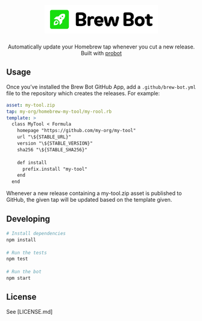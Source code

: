<h1 align="center">
  <img src="design/logo.svg" alt="Brew Bot Logo" width="300" />
</h1>

<p align="center">Automatically update your Homebrew tap whenever you cut a new release. Built with <a href="https://github.com/probot/probot">probot</a></p>

## Usage

Once you’ve installed the Brew Bot GitHub App, add a `.github/brew-bot.yml` file to the repository which creates the releases. For example:

```yml
asset: my-tool.zip
tap: my-org/homebrew-my-tool/my-rool.rb
template: >
  class MyTool < Formula
    homepage "https://github.com/my-org/my-tool"
    url "\${STABLE_URL}"
    version "\${STABLE_VERSION}"
    sha256 "\${STABLE_SHA256}"

    def install
      prefix.install "my-tool"
    end
  end
```

Whenever a new release containing a my-tool.zip asset is published to GitHub, the given tap will be updated based on the template given.

## Developing

```sh
# Install dependencies
npm install

# Run the tests
npm test

# Run the bot
npm start
```

## License

See [LICENSE.md]